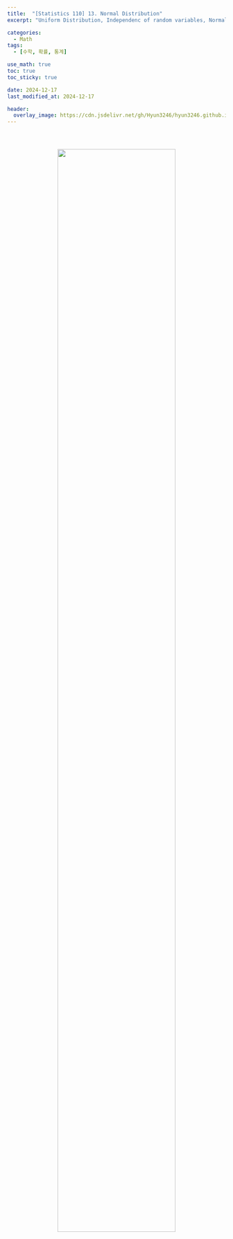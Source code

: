 ```yaml
---
title:  "[Statistics 110] 13. Normal Distribution"
excerpt: "Uniform Distribution, Independenc of random variables, Normal Distribution"

categories:
  - Math
tags:
  - [수학, 확률, 통계]

use_math: true
toc: true
toc_sticky: true

date: 2024-12-17
last_modified_at: 2024-12-17

header:
  overlay_image: https://cdn.jsdelivr.net/gh/Hyun3246/hyun3246.github.io@master/image/overlay image/Statistics 110.png
---
```


<br/>
<figure style="display:block; text-align:center;">
  <img src="https://cdn.jsdelivr.net/gh/Hyun3246/Code-Warehouse@master/Statistics 110/Lec 13.png"
       style="width: 80%; height: auto; margin:10px">
</figure>
<br/>